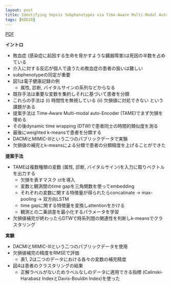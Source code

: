 ```yaml
---
layout: post
title: Identifying Sepsis Subphenotypes via Time-Aware Multi-Modal Auto-Encoder
tags: [KDD20]
---
```


<!--more-->

[PDF](https://dl.acm.org/doi/10.1145/3394486.3403129)

**イントロ**
- 敗血症 (感染症に起因する生命を脅かすような臓器障害)は死因の半数を占めている
- 介入に対する反応が個人で違うため敗血症の患者の扱いは難しい
- subphenotypeの同定が重要
- 図1は電子健康記録の例
  - 属性, 診断, バイタルサインの系列などからなる
- 既存手法は重要な変数を集約しそれに基づいて患者を分類
- これらの手法は (i) 時間性を無視している (ii) 欠損値に対処できない という課題がある
- 提案手法は Time-Aware Multi-modal auto-Encoder (TAME)でまず欠損を埋める
- その後dynamic time wrapping (DTW)で患者同士の時間的類似度を測る
- 最後にweighted k-meansで患者を分類する
- DACMIとMIMIC-IIIという二つのパブリックデータで実験
- 欠損値の補完とk-meansによる分類で患者の分類精度を上げることができた

**提案手法**
- TAMEは複数種類の変数 (属性, 診断, バイタルサイン)を入力に取りベクトルを出力する
  - 欠損を表すマスク ctを導入
  - 変数と観測間のtime gapを三角関数を使ってembedding
  - それぞれの変数に関する特徴量が得られたらconcatinate -> max-pooling -> 双方向LSTM
  - time gapに関する特徴量を変換しattentionをかける
  - 観測との二乗誤差を最小化するパラメータを学習
- 欠損値補完が終わったらDTWで時系列間の関連性を判断しk-meansでクラスタリング

**実験**
- DACMIとMIMIC-IIIという二つのパブリックデータを使用
- 欠損値補完の精度をRMSEで評価
  - 表1, 2は二つのデータにおける各々の変数の補完精度 
- 図4は患者のクラスタリングの結果
  - 正解ラベルがないためラベルなしのデータに適用できる指標 (Calinski-Harabasz IndexとDavis-Bouldin Index)を使った 

